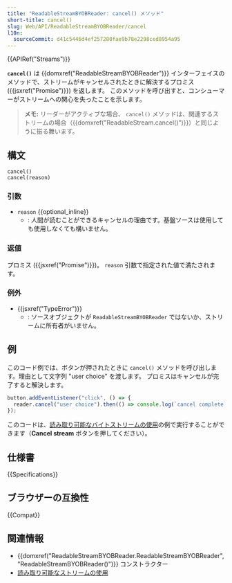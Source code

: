 ```yaml
---
title: "ReadableStreamBYOBReader: cancel() メソッド"
short-title: cancel()
slug: Web/API/ReadableStreamBYOBReader/cancel
l10n:
  sourceCommit: d41c5446d4ef257280fae9b78e2298ced8954a95
---
```


{{APIRef("Streams")}}

**`cancel()`** は {{domxref("ReadableStreamBYOBReader")}} インターフェイスのメソッドで、ストリームがキャンセルされたときに解決するプロミス ({{jsxref("Promise")}}) を返します。
このメソッドを呼び出すと、コンシューマーがストリームへの関心を失ったことを示します。

> **メモ:** リーダーがアクティブな場合、 `cancel()` メソッドは、関連するストリームの場合（{{domxref("ReadableStream.cancel()")}}）と同じように振る舞います。

## 構文

```js-nolint
cancel()
cancel(reason)
```

### 引数

- `reason` {{optional_inline}}
  - : 人間が読むことができるキャンセルの理由です。基盤ソースは使用しても使用しなくても構いません。

### 返値

プロミス ({{jsxref("Promise")}})。 `reason` 引数で指定された値で満たされます。

### 例外

- {{jsxref("TypeError")}}
  - : ソースオブジェクトが `ReadableStreamBYOBReader` ではないか、ストリームに所有者がいません。

## 例

このコード例では、ボタンが押されたときに `cancel()` メソッドを呼び出します。理由として文字列 "user choice" を渡します。
プロミスはキャンセルが完了すると解決します。

```js
button.addEventListener("click", () => {
  reader.cancel("user choice").then(() => console.log(`cancel complete`));
});
```

このコードは、[読み取り可能なバイトストリームの使用](/ja/docs/Web/API/Streams_API/Using_readable_byte_streams#result)の例で実行することができます（**Cancel stream** ボタンを押してください）。

## 仕様書

{{Specifications}}

## ブラウザーの互換性

{{Compat}}

## 関連情報

- {{domxref("ReadableStreamBYOBReader.ReadableStreamBYOBReader", "ReadableStreamBYOBReader()")}} コンストラクター
- [読み取り可能なストリームの使用](/ja/docs/Web/API/Streams_API/Using_readable_byte_streams)
